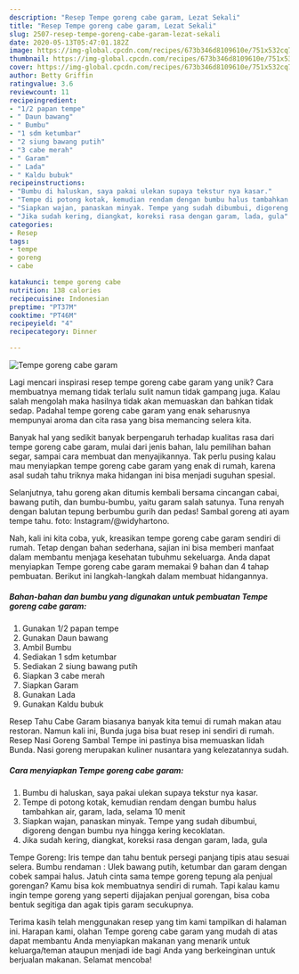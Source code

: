 ```yaml
---
description: "Resep Tempe goreng cabe garam, Lezat Sekali"
title: "Resep Tempe goreng cabe garam, Lezat Sekali"
slug: 2507-resep-tempe-goreng-cabe-garam-lezat-sekali
date: 2020-05-13T05:47:01.182Z
image: https://img-global.cpcdn.com/recipes/673b346d8109610e/751x532cq70/tempe-goreng-cabe-garam-foto-resep-utama.jpg
thumbnail: https://img-global.cpcdn.com/recipes/673b346d8109610e/751x532cq70/tempe-goreng-cabe-garam-foto-resep-utama.jpg
cover: https://img-global.cpcdn.com/recipes/673b346d8109610e/751x532cq70/tempe-goreng-cabe-garam-foto-resep-utama.jpg
author: Betty Griffin
ratingvalue: 3.6
reviewcount: 11
recipeingredient:
- "1/2 papan tempe"
- " Daun bawang"
- " Bumbu"
- "1 sdm ketumbar"
- "2 siung bawang putih"
- "3 cabe merah"
- " Garam"
- " Lada"
- " Kaldu bubuk"
recipeinstructions:
- "Bumbu di haluskan, saya pakai ulekan supaya tekstur nya kasar."
- "Tempe di potong kotak, kemudian rendam dengan bumbu halus tambahkan air, garam, lada, selama 10 menit"
- "Siapkan wajan, panaskan minyak. Tempe yang sudah dibumbui, digoreng dengan bumbu nya hingga kering kecoklatan."
- "Jika sudah kering, diangkat, koreksi rasa dengan garam, lada, gula"
categories:
- Resep
tags:
- tempe
- goreng
- cabe

katakunci: tempe goreng cabe 
nutrition: 138 calories
recipecuisine: Indonesian
preptime: "PT37M"
cooktime: "PT46M"
recipeyield: "4"
recipecategory: Dinner

---
```



![Tempe goreng cabe garam](https://img-global.cpcdn.com/recipes/673b346d8109610e/751x532cq70/tempe-goreng-cabe-garam-foto-resep-utama.jpg)

Lagi mencari inspirasi resep tempe goreng cabe garam yang unik? Cara membuatnya memang tidak terlalu sulit namun tidak gampang juga. Kalau salah mengolah maka hasilnya tidak akan memuaskan dan bahkan tidak sedap. Padahal tempe goreng cabe garam yang enak seharusnya mempunyai aroma dan cita rasa yang bisa memancing selera kita.

Banyak hal yang sedikit banyak berpengaruh terhadap kualitas rasa dari tempe goreng cabe garam, mulai dari jenis bahan, lalu pemilihan bahan segar, sampai cara membuat dan menyajikannya. Tak perlu pusing kalau mau menyiapkan tempe goreng cabe garam yang enak di rumah, karena asal sudah tahu triknya maka hidangan ini bisa menjadi suguhan spesial.

Selanjutnya, tahu goreng akan ditumis kembali bersama cincangan cabai, bawang putih, dan bumbu-bumbu, yaitu garam salah satunya. Tuna renyah dengan balutan tepung berbumbu gurih dan pedas! Sambal goreng ati ayam tempe tahu. foto: Instagram/@widyhartono.


Nah, kali ini kita coba, yuk, kreasikan tempe goreng cabe garam sendiri di rumah. Tetap dengan bahan sederhana, sajian ini bisa memberi manfaat dalam membantu menjaga kesehatan tubuhmu sekeluarga. Anda dapat menyiapkan Tempe goreng cabe garam memakai 9 bahan dan 4 tahap pembuatan. Berikut ini langkah-langkah dalam membuat hidangannya.

<!--inarticleads1-->

##### Bahan-bahan dan bumbu yang digunakan untuk pembuatan Tempe goreng cabe garam:

1. Gunakan 1/2 papan tempe
1. Gunakan  Daun bawang
1. Ambil  Bumbu
1. Sediakan 1 sdm ketumbar
1. Sediakan 2 siung bawang putih
1. Siapkan 3 cabe merah
1. Siapkan  Garam
1. Gunakan  Lada
1. Gunakan  Kaldu bubuk


Resep Tahu Cabe Garam biasanya banyak kita temui di rumah makan atau restoran. Namun kali ini, Bunda juga bisa buat resep ini sendiri di rumah. Resep Nasi Goreng Sambal Tempe ini pastinya bisa memuaskan lidah Bunda. Nasi goreng merupakan kuliner nusantara yang kelezatannya sudah. 

<!--inarticleads2-->

##### Cara menyiapkan Tempe goreng cabe garam:

1. Bumbu di haluskan, saya pakai ulekan supaya tekstur nya kasar.
1. Tempe di potong kotak, kemudian rendam dengan bumbu halus tambahkan air, garam, lada, selama 10 menit
1. Siapkan wajan, panaskan minyak. Tempe yang sudah dibumbui, digoreng dengan bumbu nya hingga kering kecoklatan.
1. Jika sudah kering, diangkat, koreksi rasa dengan garam, lada, gula


Tempe Goreng: Iris tempe dan tahu bentuk persegi panjang tipis atau sesuai selera. Bumbu rendaman : Ulek bawang putih, ketumbar dan garam dengan cobek sampai halus. Jatuh cinta sama tempe goreng tepung ala penjual gorengan? Kamu bisa kok membuatnya sendiri di rumah. Tapi kalau kamu ingin tempe goreng yang seperti dijajakan penjual gorengan, bisa coba bentuk segitiga dan agak tipis garam secukupnya. 

Terima kasih telah menggunakan resep yang tim kami tampilkan di halaman ini. Harapan kami, olahan Tempe goreng cabe garam yang mudah di atas dapat membantu Anda menyiapkan makanan yang menarik untuk keluarga/teman ataupun menjadi ide bagi Anda yang berkeinginan untuk berjualan makanan. Selamat mencoba!
